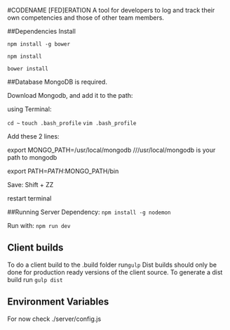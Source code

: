 #CODENAME [FED]ERATION
A tool for developers to log and track their own competencies and those of other team members.

##Dependencies Install 

`npm install -g bower`

`npm install`

`bower install`

##Database
MongoDB is required.

Download Mongodb, and add it to the path:

using Terminal:

`cd ~`
`touch .bash_profile`
`vim .bash_profile`	

Add these 2 lines:

export MONGO_PATH=/usr/local/mongodb                        ///usr/local/mongodb is your path to mongodb

export PATH=$PATH:$MONGO_PATH/bin

Save: Shift + ZZ

restart terminal

##Running Server
Dependency: `npm install -g nodemon`

Run with: `npm run dev`

## Client builds
To do a client build to the .build folder run`gulp`
Dist builds should only be done for production ready versions of the client source. To generate a dist build run `gulp dist`

## Environment Variables

For now check ./server/config.js
